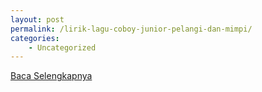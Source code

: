 ```yaml
---
layout: post
permalink: /lirik-lagu-coboy-junior-pelangi-dan-mimpi/
categories:
    - Uncategorized
---
```


[Baca Selengkapnya](/05)